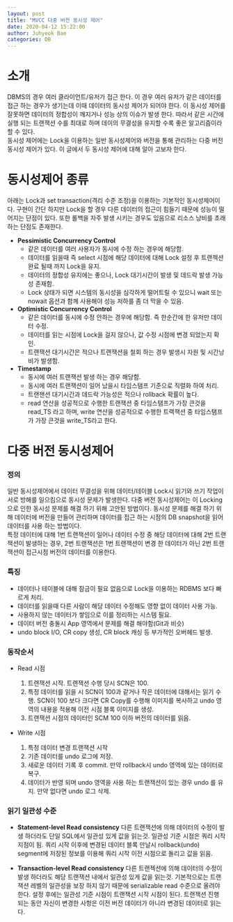 ```yaml
---
layout: post
title: "MVCC 다중 버전 동시성 제어"
date: 2020-04-12 15:22:00
author: Juhyeok Bae
categories: DB
---
```

# 소개
DBMS의 경우 여러 클라이언트/유저가 접근 한다. 이 경우 여러 유저가 같은 데이터를 접근 하는 경우가 생기는데 이때 데이터의 동시성 제어가 되어야 한다. 이 동시성 제어를 잘못하면 데이터의 정합성이 깨지거나 성능 상의 이슈가 발생 한다. 따라서 같은 시간에 실행 되는 트랜잭션 수를 최대로 하며 데이의 무결성을 유지할 수록 좋은 알고리즘이라 할 수 있다.  
동시성 제어에는 Lock을 이용하는 일반 동시성제어와 버전을 통해 관리하는 다중 버전 동시성 제어가 있다. 이 글에서 두 동시성 제어에 대해 알아 고보자 한다.  

# 동시성제어 종류
아래는 Lock과 set transaction(격리 수준 조정)을 이용하는 기본적인 동시성제어이다. 구현이 간단 하지만 Lock을 할 경우 다른 데이터의 접근이 힘들기 때문에 성능이 떨어지는 단점이 있다. 또한 롤백을 자주 발생 시키는 경우도 있음으로 리소스 낭비를 초래하는 단점도 존재한다.
- **Pessimistic Concurrency Control**
  - 같은 데이터를 여러 사용자가 동시에 수정 하는 경우에 해당함.
  - 데이터를 읽을때 즉 select 시점에 해당 데이터에 대해 Lock 설정 후 트랜젝션 완료 될때 까지 Lock을 유지.
  - 데이터의 정합성 유지에는 좋으나, Lock 대기시간이 발생 및 데드락 발생 가능성 존재함.
  - Lock 상태가 되면 시스템의 동시성을 심각하게 떨어트릴 수 있으니 wait 또는 nowait 옵션과 함께 사용해야 성능 저하를 좀 더 막을 수 있음.
- **Optimistic Concurrency Control**
  - 같은 데이터를 동시에 수정 안하는 경우에 해당함. 즉 한순간에 한 유저만 데이터 수정.
  - 데이터를 읽는 시점에 Lock을 걸지 않으나, 값 수정 시점에 변경 되었는지 확인.
  - 트랜잭션 대기시간은 적으나 트랜잭션을 철회 하는 경우 발생시 자원 및 시간낭비가 발생함.
- **Timestamp**
  - 동시에 여러 트랜잭션 발생 하는 경우 해당함.
  - 동시에 여러 트랜잭션이 일어 났을시 타임스탬프 기준으로 직렬화 하여 처리.
  - 트랜잰션 대기시간과 데드락 가능성은 적으나 rollback 확률이 높다.
  - read 연산을 성공적으로 수행한 트랜잭션 중 타임스탬프가 가장 큰것을 read_TS 라고 하며, write 연산을 성공적으로 수행한 트랙잭션 중 타임스탬프가 가장 큰것을 write_TS라고 한다.

# 다중 버전 동시성제어
### 정의
일반 동시성제어에서 데이터 무결성을 위해 데이터/테이블 Lock시 읽기와 쓰기 작업이 서로 방해를 일으킴으로 동시성 문제가 발생한다. 다중 버전 동시성제어는 이 Locking으로 인한 동시성 문제를 해결 하기 위해 고안된 방법이다. 동시성 문제를 해결 하기 위해 데이터에 버전을 만들어 관리하며 데이터를 접근 하는 시점의 DB snapshot을 읽어 데이터를 사용 하는 방법이다.  
특정 데이터에 대해 1번 트랜잭션이 일어나 데이터 수정 중 해당 데이터에 대해 2번 트랜잭션이 발생하는 경우, 2번 트랜잭션은 1번 트랜잭션이 변경 한 데이터가 아닌 2번 트랜잭션이 접근시점 버전의 데이터를 이용한다.

### 특징
- 데이터나 테이블에 대해 잠금이 필요 없음으로 Lock을 이용하는 RDBMS 보다 빠르게 처리.
- 데이터를 읽을때 다른 사람이 해당 데이터 수정해도 영향 없이 데이터 사용 가능.
- 사용하지 않는 데이터가 쌓임으로 이를 정리하는 시스템 필요.
- 데이터 버전 충돌시 App 영역에서 문제를 해결 해야함(Git과 비슷)
- undo block I/O, CR copy 생성, CR block 캐싱 등 부가적인 오버헤드 발생.

### 동작순서
- Read 시점
  1) 트랜잭션 시작. 트랜잭션 수행 당시 SCN은 100.
  2) 특정 데이터를 읽을 시 SCN이 100과 같거나 작은 데이터에 대해서는 읽기 수행.
     SCN이 100 보다 크다면 CR Copy를 수행해 이미지를 복사하고 undo 영역의 내용을 적용해 이전 시점 블록 이미지를 생성.
  3) 트랜잭션 시점의 데이터인 SCM 100 이하 버전의 데이터를 읽음.

- Write 시점<MySQL>
  1) 특정 데이터 변경 트랜잭션 시작
  2) 기존 데이터를 undo 로그에 저장.
  3) 새로운 데이터 기록 후 commit. 만약 rollback시 undo 영역에 있는 데이터로 복구.
  4) 데이터가 반영 되며 undo 영역을 사용 하는 트랜잭션이 있는 경우 undo 를 유지. 만약 없다면 undo 로그 삭제.

### 읽기 일관성 수준
- **Statement-level Read consistency**
다른 트랜잭션에 의해 데이터의 수정이 발생 하더라도 단일 SQL에서 일관성 있게 값을 읽는것. 일관성 기준 시점은 쿼리 시작지점이 됨. 쿼리 시작 이후에 변경된 데이터 블록 만날시 rollback(undo) segment에 저장된 정보를 이용해 쿼리 시작 이전 시점으로 돌리고 값을 읽음.

- **Transaction-level Read consistency**
다른 트랜젝션에 의해 데이터의 수정이 발생 하더라도 해당 트랜잭션 내에서 일관성 있게 값을 읽는것. 기본적으로는 트랜잭션 레벨의 일관성을 보장 하지 않기 때문에 serializable read 수준으로 올려야 한다. 설정 후에는 일관성 기준 시점이 트랜잭션 시작 시점이 된다. 트랜잭션 진행 되는 동안 자신이 변경한 사항은 이전 버전 데이터가 아니라 변경된 데이터로 읽는다.
